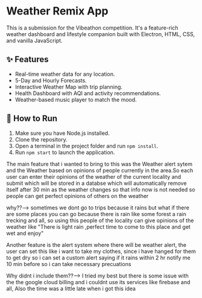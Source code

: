 # Weather Remix App

This is a submission for the Vibeathon competition. It's a feature-rich weather dashboard and lifestyle companion built with Electron, HTML, CSS, and vanilla JavaScript.

## ✨ Features

* Real-time weather data for any location.
* 5-Day and Hourly Forecasts.
* Interactive Weather Map with trip planning.
* Health Dashboard with AQI and activity recommendations.
* Weather-based music player to match the mood.

## 🚀 How to Run

1.  Make sure you have Node.js installed.
2.  Clone the repository.
3.  Open a terminal in the project folder and run `npm install`.
4.  Run `npm start` to launch the application.

The main feature that i wanted to bring to this was the Weather alert sytem and the Weather based on opinions of people currently in the area.So each user can enter their opinions of the weather of the current locality and submit which will be stored in  a databse which will automatically remove itself after 30 min as the weather changes so that info now is not needed so people can get perfect opinions of others on the weather 

why??--> sometimes we dont go to trips because it rains but what if there are some places you can go because there is rain like some forest a rain trecking and all, so using this people of the locality can give opinions of the weather like "There is light rain ,perfect time to come to this place and get wet and enjoy"

Another feature is the alert system where there will be weather alert, the user can set this like i want to take my clothes, since i have hanged for them to get dry so i can set a custom alert saying if it rains within 2 hr notify me 10 min before so i can take necessary precuations 

Why didnt i include them??--> I tried my best but there is some issue with the the google cloud billing and i couldnt use its services like firebase and all, Also the time was a little late when i got this idea 